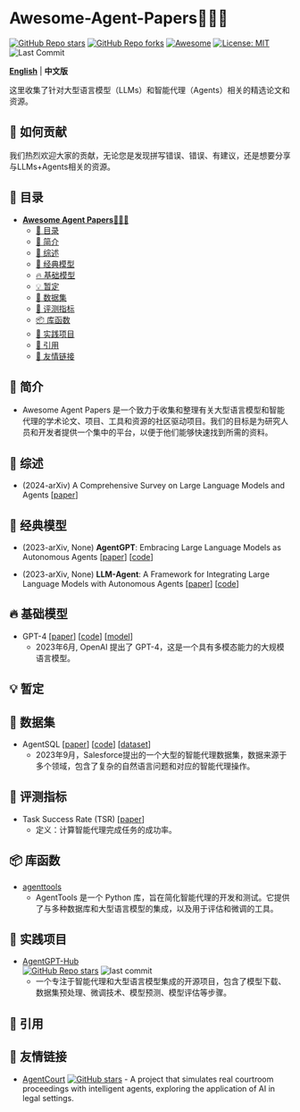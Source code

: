 # **Awesome-Agent-Papers**🚀🚀🚀


[![GitHub Repo stars](https://img.shields.io/github/stars/Eileen19200930/Awesome-Agent-Papers?style=social)](https://github.com/yourusername/Awesome-Agent-Papers/) 
[![GitHub Repo forks](https://img.shields.io/github/forks/Eileen19200930/Awesome-Agent-Papers?style=social)](https://github.com/yourusername/Awesome-Agent-Papers/) 
[![Awesome](https://img.shields.io/badge/Awesome-green.svg)](https://github.com/yourusername/Awesome-Agent-Papers/) 
[![License: MIT](https://img.shields.io/badge/License-MIT-green.svg)](https://opensource.org/licenses/MIT)  
![Last Commit](https://img.shields.io/github/last-commit/yourusername/Awesome-Agent-Papers?color=green) 


[**English**](README.md) | **中文版**

这里收集了针对大型语言模型（LLMs）和智能代理（Agents）相关的精选论文和资源。

## 🌱 如何贡献
我们热烈欢迎大家的贡献，无论您是发现拼写错误、错误、有建议，还是想要分享与LLMs+Agents相关的资源。

## 📜 目录
- [**Awesome Agent Papers**🚀🚀🚀](#awesome-agent-papers)
  - [📜 目录](#-目录)
  - [👋 简介](#-简介)
  - [📖 综述](#-综述)
  - [💬 经典模型](#-经典模型)
  - [🔥 基础模型](#-基础模型)
  - [💡 暂定](#-暂定)
  - [💪 数据集](#-数据集)
  - [🌈 评测指标](#-评测指标)
  - [📦 库函数](#-库函数)
  - [🔧 实践项目](#-实践项目)
  - [🔗 引用](#-引用)
  - [🤝 友情链接](#-友情链接)

## 👋 简介
- Awesome Agent Papers 是一个致力于收集和整理有关大型语言模型和智能代理的学术论文、项目、工具和资源的社区驱动项目。我们的目标是为研究人员和开发者提供一个集中的平台，以便于他们能够快速找到所需的资料。

## 📖 综述
- (2024-arXiv) A Comprehensive Survey on Large Language Models and Agents [[paper](https://arxiv.org/pdf/2407.15186)] 

## 💬 经典模型
- (2023-arXiv, None) **AgentGPT**: Embracing Large Language Models as Autonomous Agents [[paper](https://arxiv.org/pdf/2312.11242.pdf)] 
[[code](https://github.com/yourusername/agentgpt)] 

- (2023-arXiv, None) **LLM-Agent**: A Framework for Integrating Large Language Models with Autonomous Agents [[paper](https://arxiv.org/pdf/2312.03463.pdf)] 
[[code](https://github.com/yourusername/llm-agent)] 

## 🔥 基础模型
- GPT-4 [[paper](https://arxiv.org/pdf/2306.01116.pdf)]  [[code](https://github.com/openai/gpt-4)]  [[model](https://huggingface.co/openai-gpt-4)] 
  - 2023年6月, OpenAI 提出了 GPT-4，这是一个具有多模态能力的大规模语言模型。

## 💡 暂定


## 💪 数据集
- AgentSQL [[paper](https://arxiv.org/pdf/1709.00103.pdf)]  [[code](https://github.com/salesforce/AgentSQL)]  [[dataset](https://github.com/salesforce/AgentSQL)] 
  - 2023年9月，Salesforce提出的一个大型的智能代理数据集，数据来源于多个领域，包含了复杂的自然语言问题和对应的智能代理操作。

## 🌈 评测指标
- Task Success Rate (TSR) [[paper](https://arxiv.org/pdf/2208.13629.pdf)] 
  - 定义：计算智能代理完成任务的成功率。

## 📦 库函数
- [agenttools](https://pypi.org/project/agenttools/) 
  - AgentTools 是一个 Python 库，旨在简化智能代理的开发和测试。它提供了与多种数据库和大型语言模型的集成，以及用于评估和微调的工具。

## 🔧 实践项目
- [AgentGPT-Hub](https://github.com/yourusername/AgentGPT-Hub)  
[![GitHub Repo stars](https://img.shields.io/github/stars/yourusername/AgentGPT-Hub?style=social)](https://github.com/yourusername/AgentGPT-Hub/stargazers) 
![last commit](https://img.shields.io/github/last-commit/yourusername/AgentGPT-Hub?color=green) 
  - 一个专注于智能代理和大型语言模型集成的开源项目，包含了模型下载、数据集预处理、微调技术、模型预测、模型评估等步骤。

## 🔗 引用


## 🤝 友情链接
- [AgentCourt](https://github.com/relic-yuexi/AgentCourt) [![GitHub stars](https://img.shields.io/github/stars/relic-yuexi/AgentCourt?style=social)](https://github.com/relic-yuexi/AgentCourt) - A project that simulates real courtroom proceedings with intelligent agents, exploring the application of AI in legal settings.


